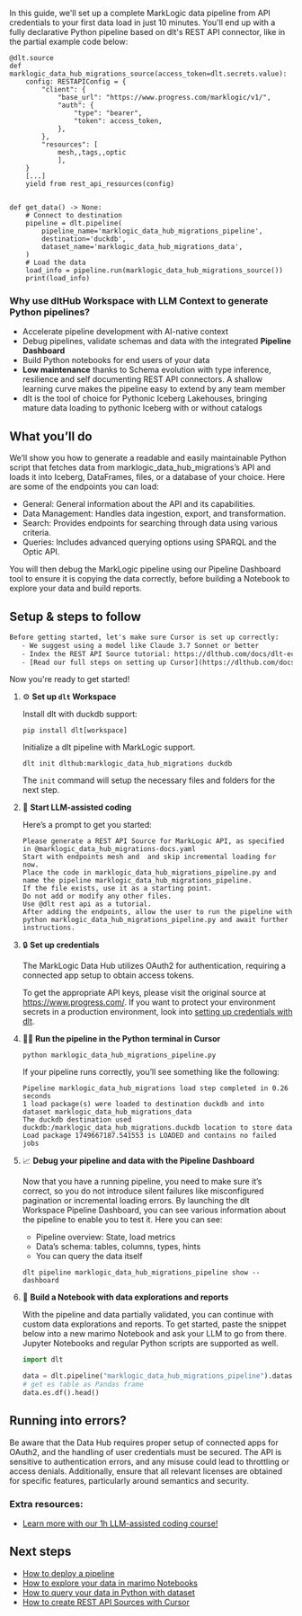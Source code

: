In this guide, we'll set up a complete MarkLogic data pipeline from API credentials to your first data load in just 10 minutes. You'll end up with a fully declarative Python pipeline based on dlt's REST API connector, like in the partial example code below:

```python-outcome
@dlt.source
def marklogic_data_hub_migrations_source(access_token=dlt.secrets.value):
    config: RESTAPIConfig = {
        "client": {
            "base_url": "https://www.progress.com/marklogic/v1/",
            "auth": {
                "type": "bearer",
                "token": access_token,
            },
        },
        "resources": [
            mesh,,tags,,optic
            ],
    }
    [...]
    yield from rest_api_resources(config)


def get_data() -> None:
    # Connect to destination
    pipeline = dlt.pipeline(
        pipeline_name='marklogic_data_hub_migrations_pipeline',
        destination='duckdb',
        dataset_name='marklogic_data_hub_migrations_data', 
    )
    # Load the data
    load_info = pipeline.run(marklogic_data_hub_migrations_source())
    print(load_info) 
```

### Why use dltHub Workspace with LLM Context to generate Python pipelines?

- Accelerate pipeline development with AI-native context
- Debug pipelines, validate schemas and data with the integrated **Pipeline Dashboard**
- Build Python notebooks for end users of your data
- **Low maintenance** thanks to Schema evolution with type inference, resilience and self documenting REST API connectors. A shallow learning curve makes the pipeline easy to extend by any team member
- dlt is the tool of choice for Pythonic Iceberg Lakehouses, bringing mature data loading to pythonic Iceberg with or without catalogs

## What you’ll do

We’ll show you how to generate a readable and easily maintainable Python script that fetches data from marklogic_data_hub_migrations’s API and loads it into Iceberg, DataFrames, files, or a database of your choice. Here are some of the endpoints you can load:

- General: General information about the API and its capabilities.
- Data Management: Handles data ingestion, export, and transformation.
- Search: Provides endpoints for searching through data using various criteria.
- Queries: Includes advanced querying options using SPARQL and the Optic API.

You will then debug the MarkLogic pipeline using our Pipeline Dashboard tool to ensure it is copying the data correctly, before building a Notebook to explore your data and build reports.

## Setup & steps to follow

```default
Before getting started, let's make sure Cursor is set up correctly:
   - We suggest using a model like Claude 3.7 Sonnet or better
   - Index the REST API Source tutorial: https://dlthub.com/docs/dlt-ecosystem/verified-sources/rest_api/ and add it to context as **@dlt rest api**
   - [Read our full steps on setting up Cursor](https://dlthub.com/docs/dlt-ecosystem/llm-tooling/cursor-restapi#23-configuring-cursor-with-documentation)
```

Now you're ready to get started!

1. ⚙️ **Set up `dlt` Workspace**
    
    Install dlt with duckdb support:
    ```shell
    pip install dlt[workspace]
    ```

    Initialize a dlt pipeline with MarkLogic support.
    ```shell
    dlt init dlthub:marklogic_data_hub_migrations duckdb
    ```

    The `init` command will setup the necessary files and folders for the next step.
    
2. 🤠 **Start LLM-assisted coding**
    
    Here’s a prompt to get you started:
    
    ```prompt
    Please generate a REST API Source for MarkLogic API, as specified in @marklogic_data_hub_migrations-docs.yaml 
    Start with endpoints mesh and  and skip incremental loading for now. 
    Place the code in marklogic_data_hub_migrations_pipeline.py and name the pipeline marklogic_data_hub_migrations_pipeline. 
    If the file exists, use it as a starting point. 
    Do not add or modify any other files. 
    Use @dlt rest api as a tutorial. 
    After adding the endpoints, allow the user to run the pipeline with python marklogic_data_hub_migrations_pipeline.py and await further instructions.
    ```

    
3. 🔒 **Set up credentials** 
    
    The MarkLogic Data Hub utilizes OAuth2 for authentication, requiring a connected app setup to obtain access tokens.
    
    To get the appropriate API keys, please visit the original source at https://www.progress.com/.
    If you want to protect your environment secrets in a production environment, look into [setting up credentials with dlt](https://dlthub.com/docs/walkthroughs/add_credentials).
    
4. 🏃‍♀️ **Run the pipeline in the Python terminal in Cursor**
    
    ```shell
    python marklogic_data_hub_migrations_pipeline.py
    ```
    
    If your pipeline runs correctly, you’ll see something like the following:
    
    ```shell
    Pipeline marklogic_data_hub_migrations load step completed in 0.26 seconds
    1 load package(s) were loaded to destination duckdb and into dataset marklogic_data_hub_migrations_data
    The duckdb destination used duckdb:/marklogic_data_hub_migrations.duckdb location to store data
    Load package 1749667187.541553 is LOADED and contains no failed jobs
    ```
    
5. 📈 **Debug your pipeline and data with the Pipeline Dashboard**

    Now that you have a running pipeline, you need to make sure it’s correct, so you do not introduce silent failures like misconfigured pagination or incremental loading errors. By launching the dlt Workspace Pipeline Dashboard, you can see various information about the pipeline to enable you to test it. Here you can see:
    - Pipeline overview: State, load metrics
    - Data’s schema: tables, columns, types, hints
    - You can query the data itself
    
    ```shell
    dlt pipeline marklogic_data_hub_migrations_pipeline show --dashboard
    ```
    
6. 🐍 **Build a Notebook with data explorations and reports**

    With the pipeline and data partially validated, you can continue with custom data explorations and reports. To get started, paste the snippet below into a new marimo Notebook and ask your LLM to go from there. Jupyter Notebooks and regular Python scripts are supported as well.

    
    ```python
    import dlt

   data = dlt.pipeline("marklogic_data_hub_migrations_pipeline").dataset()
   # get es table as Pandas frame
   data.es.df().head()
    ```

## Running into errors?

Be aware that the Data Hub requires proper setup of connected apps for OAuth2, and the handling of user credentials must be secured. The API is sensitive to authentication errors, and any misuse could lead to throttling or access denials. Additionally, ensure that all relevant licenses are obtained for specific features, particularly around semantics and security.

### Extra resources:

- [Learn more with our 1h LLM-assisted coding course!](https://www.youtube.com/watch?v=GGid70rnJuM)

## Next steps

- [How to deploy a pipeline](https://dlthub.com/docs/walkthroughs/deploy-a-pipeline)
- [How to explore your data in marimo Notebooks](https://dlthub.com/docs/general-usage/dataset-access/marimo)
- [How to query your data in Python with dataset](https://dlthub.com/docs/general-usage/dataset-access/dataset)
- [How to create REST API Sources with Cursor](https://dlthub.com/docs/dlt-ecosystem/llm-tooling/cursor-restapi)